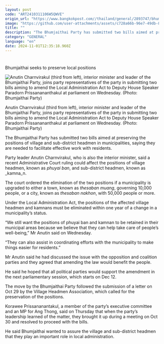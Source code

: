 ```yaml
---
layout: post
code: "ART2410311106W5QWVE"
origin_url: "https://www.bangkokpost.com//thailand/general/2893747/bhumjaithai-seeks-to-preserve-local-positions"
image: "https://github.com/user-attachments/assets/c728a66b-96e7-49db-8d9d-0f546bb0ea97"
title: ""
description: "The Bhumjaithai Party has submitted two bills aimed at preserving the positions of village and sub-district headmen in municipalities, saying they are needed to facilitate effective work with residents."
category: "GENERAL"
language: "en"
date: 2024-11-01T12:35:18.960Z
---
```


# 

Bhumjaithai seeks to preserve local positions

![Anutin Charnvirakul (third from left), interior minister and leader of the Bhumjaithai Party, joins party representatives of the party in submitting two bills aiming to amend the Local Administration Act to Deputy House Speaker Paradorn Prissanananthakul at parliament on Wednesday. (Photo: Bhumjaithai Party)](https://github.com/user-attachments/assets/51fc1ded-4f14-4920-b2dd-db390d9d5b3b)

Anutin Charnvirakul (third from left), interior minister and leader of the Bhumjaithai Party, joins party representatives of the party in submitting two bills aiming to amend the Local Administration Act to Deputy House Speaker Paradorn Prissanananthakul at parliament on Wednesday. (Photo: Bhumjaithai Party)

The Bhumjaithai Party has submitted two bills aimed at preserving the positions of village and sub-district headmen in municipalities, saying they are needed to facilitate effective work with residents.

Party leader Anutin Charnvirakul, who is also the interior minister, said a recent Administrative Court ruling could affect the positions of village headmen, known as _phuyai ban_, and sub-district headmen, known as _kamna_n.

The court ordered the elimination of the two positions if a municipality is upgraded to either a town, known as _thesaban muang_, governing 10,000 people, or a city, known as _thesaban nakhon_, with 50,000 people or more.

Under the Local Administration Act, the positions of the affected village headmen and kamnans must be eliminated within one year of a change in a municipality’s status.

“We still want the positions of phuyai ban and kamnan to be retained in their municipal areas because we believe that they can help take care of people’s well-being,” Mr Anutin said on Wednesday.

“They can also assist in coordinating efforts with the municipality to make things easier for residents.”

Mr Anutin said he had discussed the issue with the opposition and coalition parties and they agreed that amending the law would benefit the people.

He said he hoped that all political parties would support the amendment in the next parliamentary session, which starts on Dec 12.

The move by the Bhumjaithai Party followed the submission of a letter on Oct 29 by the Village Headmen Association, which called for the preservation of the positions.

Korawee Prissananantakul, a member of the party’s executive committee and an MP for Ang Thong, said on Thursday that when the party’s leadership learned of the matter, they brought it up during a meeting on Oct 30 and resolved to proceed with the bills.

He said Bhumjaithai wanted to assure the village and sub-district headmen that they play an important role in local administration.